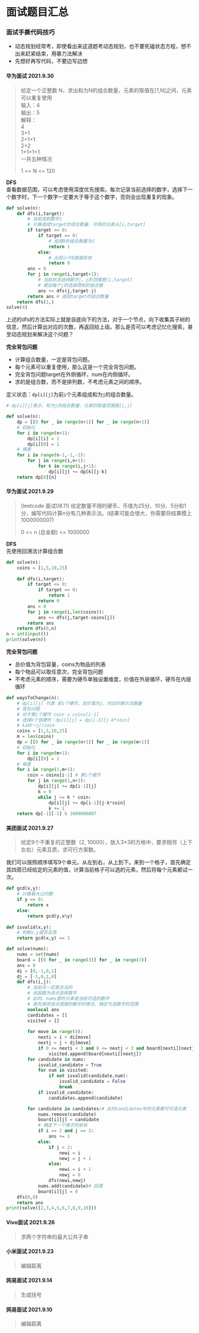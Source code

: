 # 面试题目汇总

### 面试手撕代码技巧
- 动态规划经常考，即使看出来这道题考动态规划，也不要死磕状态方程，想不出来赶紧结束，用暴力法解决
- 先想好再写代码，不要边写边想

#### 华为面试 2021.9.30

> 给定一个正整数 N，求出和为N的组合数量，元素的取值在[1,N]之间，元素可以重复使用  
> 输入：4  
> 输出：5  
> 解释：  
> 4  
> 3+1  
> 2+1+1  
> 2+2  
> 1+1+1+1  
> 一共五种情况  
>  
> 1 <= N  <= 120  

**DFS**  
查看数据范围，可以考虑使用深度优先搜索。每次记录当前选择的数字，选择下一个数字时，下一个数字一定要大于等于这个数字，否则会出现重复的现象。
~~~python
def solve(n):
	def dfs(i,target):
        # 当前选到数字i
        # 计算组成target的组合数量，可用的元素从[i,target]
		if target <= 0:
            if target == 0:
                # 组成0的组合数量为1
                return 1
            else:
                # 出现小于0直接剪枝
                return 0
        ans = 0
        for j in range(i,target+1):
            # 当前状态选择数字j，j的范围是[i,target]
            # 累加每个j的选择得到的组合数
            ans += dfs(j,target-j)
        return ans # 返回target的组合数量
    return dfs(1,)
solve(4)    
~~~

上述的dfs的方法实际上就是自底向下的方法，对于一个节点，向下收集其子树的信息，然后计算出对应的次数，再返回给上级。那么是否可以考虑记忆化搜索，甚至动态规划来解决这个问题？  

**完全背包问题**  
- 计算组合数量，一定是背包问题。
- 每个元素可以重复使用，那么这是一个完全背包问题。
- 完全背包问题target在外侧循环，num在内侧循环。
- 求的是组合数，而不是排列数，不考虑元素之间的顺序。


定义状态：`dp[i][j]`为前`i`个元素组成和为`j`的组合数量。  

~~~python
# dp[i][j]表示，和为j的组合数量，元素的取值范围是[i,j]

def solve(n):
    dp = [[0 for _ in range(n+1)] for _ in range(n+1)]
    # 初始化
    for i in range(n+1):
        dp[i][i] = 1
        dp[i][0] = 1
    # 填表
    for i in range(n-1,-1,-1):
        for j in range(i,n+1):
            for k in range(i,j+1):
                dp[i][j] += dp[k][j-k]
    return dp[0][n]
~~~




#### 华为面试 2021.9.29

> (leetcode 面试08.11) 给定数量不限的硬币，币值为25分、10分、5分和1分，编写代码计算n分有几种表示法。(结果可能会很大，你需要将结果模上1000000007)  
>  
> 0 <= n (总金额) <= 1000000

**DFS**  
先使用回溯法计算组合数

~~~python
def solve(n):
    coins = [1,5,10,25]
    
    def dfs(i,target):
        if target <= 0:
            if target == 0:
                return 1
            return 0
        ans = 0
        for j in range(i,len(coins)):
            ans += dfs(j,target-coins[j])
        return ans
    return dfs(0,n)
n = int(input())    
print(solve(n))
~~~

**完全背包问题**  
- 总价值为背包容量，coins为物品的列表
- 每个物品可以取任意次，完全背包问题
- 不考虑元素的顺序，需要为硬币单独设置维度，价值在外层循环，硬币在内层循环

~~~python
def waysToChange(n):
    # dp[i][j] 代表 前i个硬币，总价值为j，对应的表示法数量
    # 背包问题
    # 对于第i个硬币 coin = coins[i-1]
    # 选择k个该硬币：dp[i][j] = dp[i-1][j-k*coin]
    # k从0～j//coin
    coins = [1,5,10,25]
    m = len(coins)
    dp = [[0 for _ in range(n+1)] for _ in range(m+1)]
    # 初始化
    for i in range(m+1):
        dp[i][0] = 1
    # 填表
    for i in range(1,m+1):
        coin = coins[i-1] # 第i个硬币
        for j in range(1,n+1):
            dp[i][j] += dp[i-1][j]
            k = 0
            while j >= k * coin:
                dp[i][j] += dp[i-1][j-k*coin]
                k += 1
    return dp[-1][-1] % 1000000007
~~~

#### 美团面试 2021.9.27

> 给定9个不重复的正整数（2, 10000），放入3*3的方格中，要求相邻（上下左右）元素互质，求可行方案数。

我们可以按照顺序填写9个单元，从左到右，从上到下。来到一个格子，首先确定其四周已经给定的元素的值，计算当前格子可以选的元素，然后将每个元素都试一次。

~~~python
def gcd(x,y):
    # 计算最大公约数
    if y == 0:
        return x
    else:
        return gcd(y,x%y)
    
def isvalid(x,y):
    # 判断x,y是否互质
    return gcd(x,y) == 1

def solve(nums):
    nums = set(nums)
    board = [[0 for _ in range(3)] for _ in range(3)]
    ans = 0
    di = [0,-1,0,1]
    dj = [-1,0,1,0]
    def dfs(i,j):
        # 当前点一定是合法的
        # 该函数为该点选择数字
        # 此时，nums里的元素是当前可选的数字
        # 首先探测该点周围的数字的情况，确定可选数字的范围
        nonlocal ans
        candidates = []
        visited = []
        
        for move in range(4):
            nexti = i + di[move]
            nextj = j + dj[move]
            if 0 <= nexti < 3 and 0 <= nextj < 3 and board[nexti][nextj] != 0:
                visited.append(board[nexti][nextj])
        for candidate in nums:
            isvalid_candidate = True
            for num in visited:
                if not isvalid(candidate,num):
                    isvalid_candidate = False
                    break
            if isvalid_candidate:
                candidates.append(candidate)

        for candidate in candidates:# 此时candidates中的元素都可可选元素
            nums.remove(candidate)
            board[i][j] = candidate
            # 确定下一个格子的坐标
            if i == 2 and j == 2:
                ans += 1
            else:
                if j < 2:
                    newi = i
                    newj = j + 1
                else:
                    newi = i + 1
                    newj = 0                
                dfs(newi,newj)
            nums.add(candidate)# 回溯
            board[i][j] = 0
    dfs(0,0)
    return ans
print(solve([2,3,4,5,6,7,8,9,10]))
~~~



#### Vivo面试 2021.9.26

> 求两个字符串的最大公共子串



#### 小米面试 2021.9.23

> 编辑距离



#### 网易面试 2021.9.14

> 生成括号



#### 网易面试 2021.9.10

> 编辑距离



